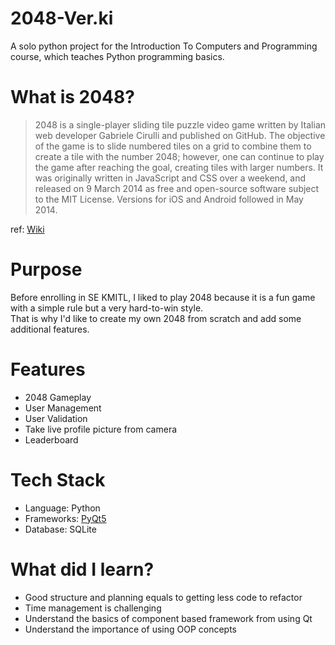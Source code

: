 # 2048-Ver.ki
A solo python project for the Introduction To Computers and Programming course, which teaches Python programming basics.

# What is 2048?
> 2048 is a single-player sliding tile puzzle video game written by Italian web developer Gabriele Cirulli and published on GitHub. The objective of the game is to slide numbered tiles on a grid to combine them to create a tile with the number 2048; however, one can continue to play the game after reaching the goal, creating tiles with larger numbers. It was originally written in JavaScript and CSS over a weekend, and released on 9 March 2014 as free and open-source software subject to the MIT License. Versions for iOS and Android followed in May 2014. <br/>

ref: [Wiki](https://en.wikipedia.org/wiki/2048_(video_game))
# Purpose
Before enrolling in SE KMITL, I liked to play 2048 because it is a fun game with a simple rule but a very hard-to-win style.<br/>
That is why I'd like to create my own 2048 from scratch and add some additional features.<br/>

# Features
* 2048 Gameplay
* User Management
* User Validation
* Take live profile picture from camera
* Leaderboard

# Tech Stack
* Language: Python
* Frameworks: [PyQt5](https://pypi.org/project/PyQt5/)
* Database: SQLite

# What did I learn?
* Good structure and planning equals to getting less code to refactor
* Time management is challenging
* Understand the basics of component based framework from using Qt
* Understand the importance of using OOP concepts
